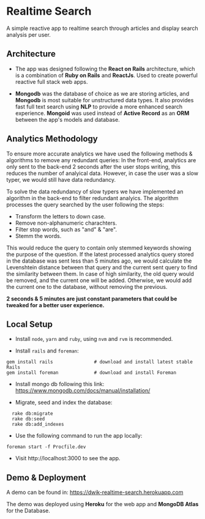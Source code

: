 
# Realtime Search
A simple reactive app to realtime search through articles and display search analysis per user.

## Architecture
* The app was designed following the **React on Rails** architecture, which is a combination of **Ruby on Rails** and **ReactJs**.
Used to create powerful reactive full stack web apps. 

* **Mongodb** was the database of choice as we are storing articles, and **Mongodb** is most suitable for unstructured data types. It also provides fast full text search using **NLP** to provide a more enhanced search experience. **Mongoid** was used instead of 
**Active Record** as an **ORM** between the app's models and database. 

## Analytics Methodology
To ensure more accurate analytics we have used the following methods & algorithms to remove any redundant queries:
In the front-end, analytics are only sent to the back-end 2 seconds after the user stops writing, this reduces the number 
of analyical data. However, in case the user was a slow typer, we would still have data redundancy.

To solve the data redundancy of slow typers we have implemented an algorithm in the back-end to filter redundant analyics. The algorithm processes the query searched by the user following the steps:
  - Transform the letters to down case.
  - Remove non-alphanumeric charachters.
  - Filter stop words, such as "and" & "are".
  - Stemm the words.

This would reduce the query to contain only stemmed keywords showing the purpose of the question. If the latest processed
analytics query stored in the database was sent less than 5 minutes ago, we would calculate the Levenshtein distance between that query and the current sent query to find the similarity between them. In case of high similarity, the old query would be removed, and the current one will be added. Otherwise, we would add the current one to the database, without removing the previous. 

**2 seconds & 5 minutes are just constant parameters that could be tweaked for a better user experience.**

## Local Setup
* Install `node`, `yarn` and `ruby`, using `nvm` and `rvm` is recommended.

* Install `rails` and `foreman`:
```
gem install rails               # download and install latest stable Rails
gem install foreman             # download and install Foreman
```

* Install mongo db following this link: https://www.mongodb.com/docs/manual/installation/

* Migrate, seed and index the database:
```
  rake db:migrate
  rake db:seed
  rake db:add_indexes
```

* Use the following command to run the app locally:
```
foreman start -f Procfile.dev
```

* Visit http://localhost:3000 to see the app.

## Demo & Deployment

A demo can be found in: https://dwik-realtime-search.herokuapp.com

The demo was deployed using **Heroku** for the web app and **MongoDB Atlas** for the Database.